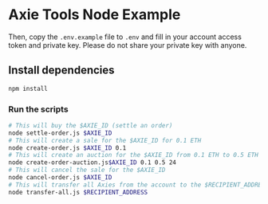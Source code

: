 # Axie Tools Node Example

Then, copy the `.env.example` file to `.env` and fill in your account access token and private key. Please do not share your private key with anyone.

## Install dependencies

```bash
npm install
```

### Run the scripts

```bash
# This will buy the $AXIE_ID (settle an order)
node settle-order.js $AXIE_ID 
# This will create a sale for the $AXIE_ID for 0.1 ETH
node create-order.js $AXIE_ID 0.1
# This will create an auction for the $AXIE_ID from 0.1 ETH to 0.5 ETH with a duration of 24 hours
node create-order-auction.js$AXIE_ID 0.1 0.5 24
# This will cancel the sale for the $AXIE_ID
node cancel-order.js $AXIE_ID 
# This will transfer all Axies from the account to the $RECIPIENT_ADDRESS
node transfer-all.js $RECIPIENT_ADDRESS
```
